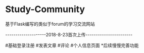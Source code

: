 # Study-Community
基于Flask编写的类似于forum的学习交流网站

--------------------2018-8-23首次上传-----------------------

#基础登录注册
#发表文章
#评论
#个人信息页面
*后续慢慢完善功能
